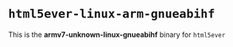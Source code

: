 # `html5ever-linux-arm-gnueabihf`

This is the **armv7-unknown-linux-gnueabihf** binary for `html5ever`
